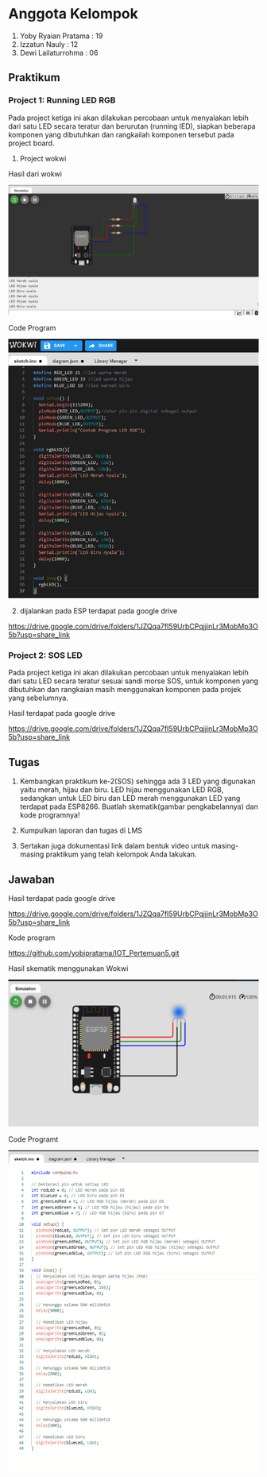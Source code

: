 # Anggota Kelompok
1. Yoby Ryaian Pratama : 19
2. Izzatun Nauly : 12
3. Dewi Lailaturrohma : 06

## Praktikum
### Project 1: Running LED RGB
Pada project ketiga ini akan dilakukan percobaan untuk menyalakan lebih dari satu LED secara teratur dan berurutan (running lED), siapkan beberapa komponen yang dibutuhkan dan rangkailah komponen tersebut pada project board.
1. Project wokwi

Hasil dari wokwi

<img src = "Kelompok5\Wokwi.jpeg">

Code Program

<img src = "Kelompok5\Wokwi_Code.jpeg">

2. dijalankan pada ESP
terdapat pada google drive

https://drive.google.com/drive/folders/1JZQqa7fI59UrbCPqjjinLr3MobMp3O5b?usp=share_link

### Project 2: SOS LED
Pada project ketiga ini akan dilakukan percobaan untuk menyalakan lebih dari satu LED secara teratur sesuai sandi morse SOS, untuk komponen yang dibutuhkan dan rangkaian masih menggunakan komponen pada projek yang sebelumnya.

Hasil terdapat pada google drive

https://drive.google.com/drive/folders/1JZQqa7fI59UrbCPqjjinLr3MobMp3O5b?usp=share_link

## Tugas

1. Kembangkan praktikum ke-2(SOS) sehingga ada 3 LED yang digunakan yaitu merah, hijau dan biru. LED hijau menggunakan LED RGB, sedangkan untuk LED biru dan LED merah menggunakan LED yang terdapat pada ESP8266. Buatlah skematik(gambar pengkabelannya) dan kode programnya!

2. Kumpulkan laporan dan tugas di LMS

3. Sertakan juga dokumentasi link dalam bentuk video untuk masing-masing praktikum yang telah kelompok Anda lakukan.

## Jawaban

Hasil terdapat pada google drive

https://drive.google.com/drive/folders/1JZQqa7fI59UrbCPqjjinLr3MobMp3O5b?usp=share_link

Kode program

https://github.com/yobipratama/IOT_Pertemuan5.git

Hasil skematik menggunakan Wokwi

<img src = "Kelompok5\Skema_Wokwi.png">

Code Programt

<img src = "Kelompok5\Code_Wokwi.png">